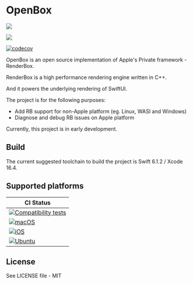 # OpenBox

[![](https://img.shields.io/endpoint?url=https%3A%2F%2Fswiftpackageindex.com%2Fapi%2Fpackages%2FOpenSwiftUIProject%2FOpenBox%2Fbadge%3Ftype%3Dswift-versions)](https://swiftpackageindex.com/OpenSwiftUIProject/OpenBox)

[![](https://img.shields.io/endpoint?url=https%3A%2F%2Fswiftpackageindex.com%2Fapi%2Fpackages%2FOpenSwiftUIProject%2FOpenBox%2Fbadge%3Ftype%3Dplatforms)](https://swiftpackageindex.com/OpenSwiftUIProject/OpenBox)

[![codecov](https://codecov.io/github/OpenSwiftUIProject/OpenBox/graph/badge.svg?token=1MC561FQUR)](https://codecov.io/github/OpenSwiftUIProject/OpenBox)

OpenBox is an open source implementation of Apple's Private framework - RenderBox.

RenderBox is a high performance rendering engine written in C++.

And it powers the underlying rendering of SwiftUI.

The project is for the following purposes:
- Add RB support for non-Apple platform (eg. Linux, WASI and Windows)
- Diagnose and debug RB issues on Apple platform

Currently, this project is in early development.

## Build

The current suggested toolchain to build the project is Swift 6.1.2 / Xcode 16.4.

## Supported platforms

| **CI Status** |
|---|
|[![Compatibility tests](https://github.com/OpenSwiftUIProject/OpenBox/actions/workflows/compatibility_tests.yml/badge.svg)](https://github.com/OpenSwiftUIProject/OpenBox/actions/workflows/compatibility_tests.yml)|
|[![macOS](https://github.com/OpenSwiftUIProject/OpenBox/actions/workflows/macos.yml/badge.svg)](https://github.com/OpenSwiftUIProject/OpenBox/actions/workflows/macos.yml)|
|[![iOS](https://github.com/OpenSwiftUIProject/OpenBox/actions/workflows/ios.yml/badge.svg)](https://github.com/OpenSwiftUIProject/OpenBox/actions/workflows/ios.yml)|
|[![Ubuntu](https://github.com/OpenSwiftUIProject/OpenBox/actions/workflows/ubuntu.yml/badge.svg)](https://github.com/OpenSwiftUIProject/OpenBox/actions/workflows/ubuntu.yml)|

## License

See LICENSE file - MIT
